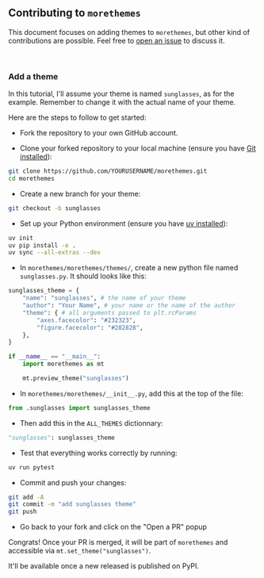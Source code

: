 ## Contributing to `morethemes`

This document focuses on adding themes to `morethemes`, but other kind of contributions are possible. Feel free to [open an issue](https://github.com/JosephBARBIERDARNAL/morethemes/issues) to discuss it.

<br>

### Add a theme

In this tutorial, I'll assume your theme is named `sunglasses`, as for the example. Remember to change it with the actual name of your theme.

Here are the steps to follow to get started:

- Fork the repository to your own GitHub account.

- Clone your forked repository to your local machine (ensure you have [Git installed](https://git-scm.com/book/en/v2/Getting-Started-Installing-Git)):

```bash
git clone https://github.com/YOURUSERNAME/morethemes.git
cd morethemes
```

- Create a new branch for your theme:

```bash
git checkout -b sunglasses
```

- Set up your Python environment (ensure you have [uv installed](https://docs.astral.sh/uv/getting-started/installation/)):

```bash
uv init
uv pip install -e .
uv sync --all-extras --dev
```

- In `morethemes/morethemes/themes/`, create a new python file named `sunglasses.py`. It should looks like this:

```python
sunglasses_theme = {
    "name": "sunglasses", # the name of your theme
    "author": "Your Name", # your name or the name of the author
    "theme": { # all arguments passed to plt.rcParams
        "axes.facecolor": "#232323",
        "figure.facecolor": "#282828",
    },
}

if __name__ == "__main__":
    import morethemes as mt

    mt.preview_theme("sunglasses")
```

- In `morethemes/morethemes/__init__.py`, add this at the top of the file:

```python
from .sunglasses import sunglasses_theme
```

- Then add this in the `ALL_THEMES` dictionnary:

```python
"sunglasses": sunglasses_theme
```

- Test that everything works correctly by running:

```bash
uv run pytest
```

- Commit and push your changes:

```bash
git add -A
git commit -m "add sunglasses theme"
git push
```

- Go back to your fork and click on the "Open a PR" popup

Congrats! Once your PR is merged, it will be part of `morethemes` and accessible via `mt.set_theme("sunglasses")`.

It'll be available once a new released is published on PyPI.
